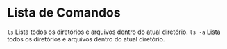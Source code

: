 # Lista de Comandos


```ls```
Lista todos os diretórios e arquivos dentro do atual diretório.
```ls -a```
Lista todos os diretórios e arquivos dentro do atual diretório.